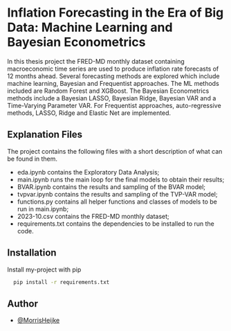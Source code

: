 # Inflation Forecasting in the Era of Big Data: Machine Learning and Bayesian Econometrics

In this thesis project the FRED-MD monthly dataset containing macroeconomic time series are used to produce inflation rate forecasts of 12 months ahead. Several forecasting methods are explored which include machine learning, Bayesian and Frequentist approaches. The ML methods included are Random Forest and XGBoost. The Bayesian Econometrics methods include a Bayesian LASSO, Bayesian Ridge, Bayesian VAR and a Time-Varying Parameter VAR. For Frequentist approaches, auto-regressive methods, LASSO, Ridge and Elastic Net are implemented.

## Explanation Files

The project contains the following files with a short description of what can be found in them.

- eda.ipynb contains the Exploratory Data Analysis;
- main.ipynb runs the main loop for the final models to obtain their results;
- BVAR.ipynb contains the results and sampling of the BVAR model;
- tvpvar.ipynb contains the results and sampling of the TVP-VAR model;
- functions.py contains all helper functions and classes of models to be run in main.ipynb;
- 2023-10.csv contains the FRED-MD monthly dataset;
- requirements.txt contains the dependencies to be installed to run the code.
## Installation

Install my-project with pip

```bash
  pip install -r requirements.txt
```
    
## Author

- [@MorrisHeijke](https://github.com/MorrisHeijke)

